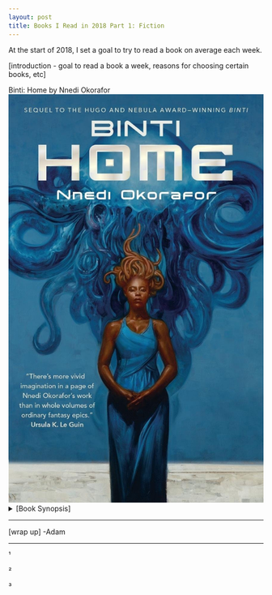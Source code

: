 ```yaml
---
layout: post
title: Books I Read in 2018 Part 1: Fiction
---
```


At the start of 2018, I set a goal to try to read a book on average each week. 

[introduction - goal to read a book a week, reasons for choosing certain books, etc]

<div class="mediatitle">Binti: Home by Nnedi Okorafor</div>
<div class="mediaoverview row">
	<img class="mediaimg column" src="/../images/bintihome.jpg">
	<div class="mediatext row">
		<details>
			<summary>[Book Synopsis]</summary>
			<p>TKTKTK spoilers and thoughts?</p>
		</details>
	</div>
</div>

***
[wrap up]
-Adam


***
¹

²

³

